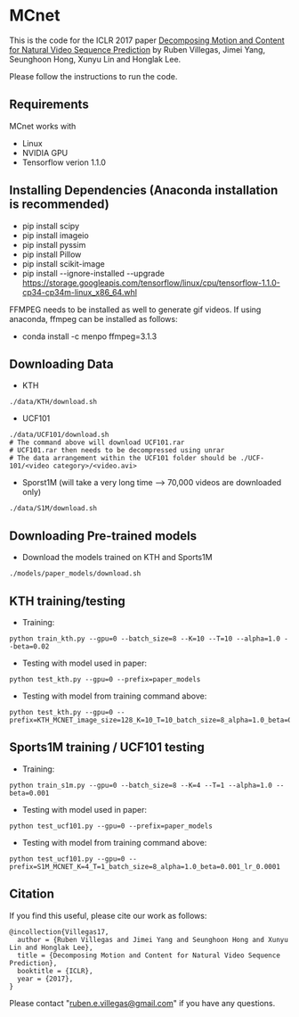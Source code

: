 # MCnet

This is the code for the ICLR 2017 paper [Decomposing Motion and Content for Natural Video Sequence Prediction](https://openreview.net/pdf?id=rkEFLFqee) by Ruben Villegas, Jimei Yang, Seunghoon Hong, Xunyu Lin and Honglak Lee.

Please follow the instructions to run the code.

## Requirements
MCnet works with
* Linux
* NVIDIA GPU
* Tensorflow verion 1.1.0

## Installing Dependencies (Anaconda installation is recommended)
* pip install scipy
* pip install imageio
* pip install pyssim
* pip install Pillow
* pip install scikit-image
* pip install --ignore-installed --upgrade https://storage.googleapis.com/tensorflow/linux/cpu/tensorflow-1.1.0-cp34-cp34m-linux_x86_64.whl

FFMPEG needs to be installed as well to generate gif videos.
If using anaconda, ffmpeg can be installed as follows:
* conda install -c menpo ffmpeg=3.1.3

## Downloading Data
* KTH
```
./data/KTH/download.sh
```
* UCF101
```
./data/UCF101/download.sh
# The command above will download UCF101.rar
# UCF101.rar then needs to be decompressed using unrar
# The data arrangement within the UCF101 folder should be ./UCF-101/<video category>/<video.avi>
```
* Sporst1M (will take a very long time --> 70,000 videos are downloaded only)
```
./data/S1M/download.sh
```

## Downloading Pre-trained models
* Download the models trained on KTH and Sports1M
```
./models/paper_models/download.sh
```

## KTH training/testing
* Training:
```
python train_kth.py --gpu=0 --batch_size=8 --K=10 --T=10 --alpha=1.0 --beta=0.02
```

* Testing with model used in paper:
```
python test_kth.py --gpu=0 --prefix=paper_models
```

* Testing with model from training command above:
```
python test_kth.py --gpu=0 --prefix=KTH_MCNET_image_size=128_K=10_T=10_batch_size=8_alpha=1.0_beta=0.02_lr=0.0001
```


## Sports1M training / UCF101 testing
* Training:
```
python train_s1m.py --gpu=0 --batch_size=8 --K=4 --T=1 --alpha=1.0 --beta=0.001
```

* Testing with model used in paper:
```
python test_ucf101.py --gpu=0 --prefix=paper_models
```

* Testing with model from training command above:
```
python test_ucf101.py --gpu=0 --prefix=S1M_MCNET_K=4_T=1_batch_size=8_alpha=1.0_beta=0.001_lr_0.0001
```


## Citation

If you find this useful, please cite our work as follows:
```
@incollection{Villegas17,
  author = {Ruben Villegas and Jimei Yang and Seunghoon Hong and Xunyu Lin and Honglak Lee},
  title = {Decomposing Motion and Content for Natural Video Sequence Prediction},
  booktitle = {ICLR},
  year = {2017},
}
```

Please contact "ruben.e.villegas@gmail.com" if you have any questions.
